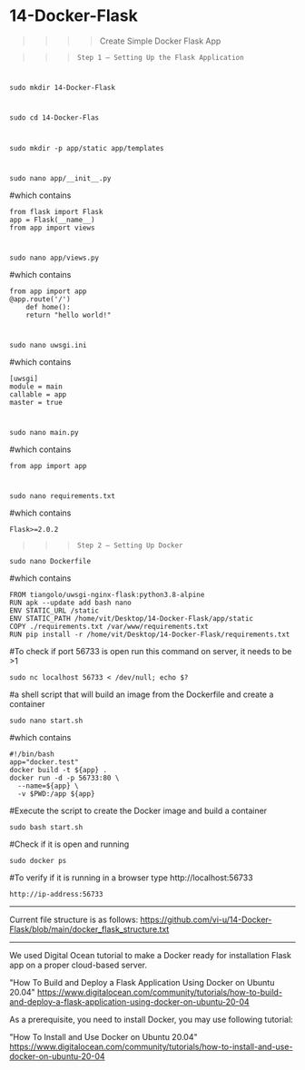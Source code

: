 # 14-Docker-Flask
>>>> Create Simple Docker Flask App

>>>     Step 1 — Setting Up the Flask Application
#
    sudo mkdir 14-Docker-Flask
#   
    sudo cd 14-Docker-Flas
#
    sudo mkdir -p app/static app/templates 
#
    sudo nano app/__init__.py
#which contains

    from flask import Flask
    app = Flask(__name__)
    from app import views

#   
    sudo nano app/views.py
#which contains

    from app import app
    @app.route('/')
        def home():
        return "hello world!"
#
    sudo nano uwsgi.ini
#which contains

    [uwsgi]
    module = main
    callable = app
    master = true
#
    sudo nano main.py
#which contains

    from app import app
#    
    sudo nano requirements.txt
#which contains

    Flask>=2.0.2



>>>     Step 2 — Setting Up Docker

    sudo nano Dockerfile
#which contains

    FROM tiangolo/uwsgi-nginx-flask:python3.8-alpine
    RUN apk --update add bash nano
    ENV STATIC_URL /static
    ENV STATIC_PATH /home/vit/Desktop/14-Docker-Flask/app/static
    COPY ./requirements.txt /var/www/requirements.txt
    RUN pip install -r /home/vit/Desktop/14-Docker-Flask/requirements.txt

#To check if port 56733 is open run this command on server, it needs to be >1

    sudo nc localhost 56733 < /dev/null; echo $? 

#a shell script that will build an image from the Dockerfile and create a container

    sudo nano start.sh                            
#which contains

    #!/bin/bash
    app="docker.test"
    docker build -t ${app} .
    docker run -d -p 56733:80 \
      --name=${app} \
      -v $PWD:/app ${app}

#Execute the script to create the Docker image and build a container

    sudo bash start.sh       

#Check if it is open and running

    sudo docker ps

#To verify if it is running in a browser type http://localhost:56733

    http://ip-address:56733   

*******

Current file structure is as follows:
https://github.com/vi-u/14-Docker-Flask/blob/main/docker_flask_structure.txt

*****

We used Digital Ocean tutorial to make a Docker ready for installation Flask app on a proper cloud-based server.

"How To Build and Deploy a Flask Application Using Docker on Ubuntu 20.04"
https://www.digitalocean.com/community/tutorials/how-to-build-and-deploy-a-flask-application-using-docker-on-ubuntu-20-04

As a prerequisite, you need to install Docker, you may use following tutorial:

"How To Install and Use Docker on Ubuntu 20.04"
https://www.digitalocean.com/community/tutorials/how-to-install-and-use-docker-on-ubuntu-20-04


